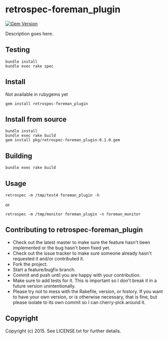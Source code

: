 # retrospec-foreman_plugin
[![Gem Version](https://badge.fury.io/rb/retrospec-foreman_plugin.svg)](http://badge.fury.io/rb/retrospec-foreman_plugin)

Description goes here.

## Testing

```shell
bundle install
bundle exec rake spec
```

## Install

Not available in rubygems yet

`gem install retrospec-foreman_plugin`

## Install from source

```shell
bundle install
bundle exec rake build
gem install pkg/retrospec-foreman_plugin-0.1.0.gem

```

## Building

`bundle exec rake build`

## Usage

`retrospec -m /tmp/test4 foreman_plugin -h`

or 

`retrospec -m /tmp/monitor foreman_plugin -n foreman_monitor`


## Contributing to retrospec-foreman_plugin
 
* Check out the latest master to make sure the feature hasn't been implemented or the bug hasn't been fixed yet.
* Check out the issue tracker to make sure someone already hasn't requested it and/or contributed it.
* Fork the project.
* Start a feature/bugfix branch.
* Commit and push until you are happy with your contribution.
* Make sure to add tests for it. This is important so I don't break it in a future version unintentionally.
* Please try not to mess with the Rakefile, version, or history. If you want to have your own version, or is otherwise necessary, that is fine, but please isolate to its own commit so I can cherry-pick around it.

## Copyright

Copyright (c) 2015. See LICENSE.txt for
further details.

